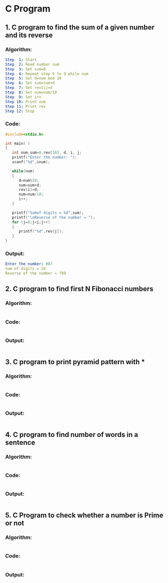 # C Program

## 1. C program to find the sum of a given number and its reverse

### Algorithm:
```yml
Step  1: Start
Step  2: Read number num
Step  3: Set sum=0
Step  4: Repeat step 5 to 9 while num
Step  5: Set d=num mod 10
Step  6: Set sum=sum+d
Step  7: Set rev[i]=d
Step  8: Set num=num/10
Step  9: Set i++
Step 10: Print sum
Step 11: Print rev
Step 12: Stop
```
### Code:
```c
#include<stdio.h>

int main( )
{
   int num,sum=0,rev[10], d, i, j;
   printf("Enter the number: ");
   scanf("%d",&num);

   while(num)
   {
      d=num%10;
      sum=sum+d;
      rev[i]=d;
      num=num/10;
      i++;
   }

   printf("Sumof digits = %d",sum);
   printf("\nReverse of the number = ");
   for (j=0;j<i;j++)
   {
      printf("%d",rev[j]);
   }
}
```
### Output:
```yml
Enter the number: 987
Sum of digits = 24
Reverse of the number = 789
```

## 2. C program to find first N Fibonacci numbers

### Algorithm:
```yml

```
### Code:
```c

```
### Output:
```yml

```

## 3. C program to print pyramid pattern with *

### Algorithm:
```yml

```
### Code:
```c

```
### Output:
```yml

```

## 4. C program to find number of words in a sentence

### Algorithm:
```yml

```
### Code:
```c

```
### Output:
```yml

```

## 5. C Program to check whether a number is Prime or not

### Algorithm:
```yml

```
### Code:
```c

```
### Output:
```yml

```
